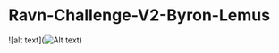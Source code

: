 # Ravn-Challenge-V2-Byron-Lemus

![alt text](![Alt text](/relative/path/to/screenshots1.png?raw=true "Optional Title"))

